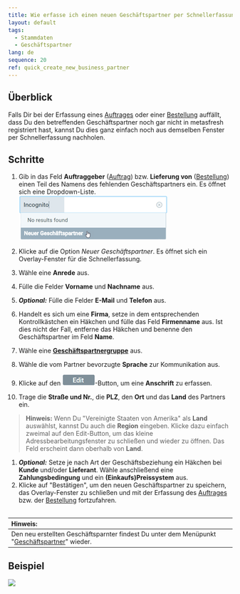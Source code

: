 ```yaml
---
title: Wie erfasse ich einen neuen Geschäftspartner per Schnellerfassung?
layout: default
tags:
  - Stammdaten
  - Geschäftspartner
lang: de
sequence: 20
ref: quick_create_new_business_partner
---
```


## Überblick
Falls Dir bei der Erfassung eines [Auftrages](Auftrag_erfassen) oder einer [Bestellung](Bestellung_erfassen) auffällt, dass Du den betreffenden Geschäftspartner noch gar nicht in metasfresh registriert hast, kannst Du dies ganz einfach noch aus demselben Fenster per Schnellerfassung nachholen.

## Schritte
1. Gib in das Feld **Auftraggeber** ([Auftrag](Auftrag_erfassen)) bzw. **Lieferung von** ([Bestellung](Bestellung_erfassen)) einen Teil des Namens des fehlenden Geschäftspartners ein. Es öffnet sich eine Dropdown-Liste.<br>
![](assets/Neuer_Geschaeftspartner_Schnellerfassung.png)

1. Klicke auf die Option *Neuer Geschäftspartner*. Es öffnet sich ein Overlay-Fenster für die Schnellerfassung.
1. Wähle eine **Anrede** aus.
1. Fülle die Felder **Vorname** und **Nachname** aus.
1. ***Optional:*** Fülle die Felder **E-Mail** und **Telefon** aus.
1. Handelt es sich um eine **Firma**, setze in dem entsprechenden Kontrollkästchen ein Häkchen und fülle das Feld **Firmenname** aus. Ist dies nicht der Fall, entferne das Häkchen und benenne den Geschäftspartner im Feld **Name**.
1. Wähle eine [**Geschäftspartnergruppe**](Neue_Geschaeftspartnergruppe) aus.
1. Wähle die vom Partner bevorzugte **Sprache** zur Kommunikation aus.
1. Klicke auf den !["Edit"](assets/Edit_address_button.png)-Button, um eine **Anschrift** zu erfassen.
1. Trage die **Straße und Nr.**, die **PLZ**, den **Ort** und das **Land** des Partners ein.
 >**Hinweis:** Wenn Du "Vereinigte Staaten von Amerika" als **Land** auswählst, kannst Du auch die **Region** eingeben. Klicke dazu einfach zweimal auf den Edit-Button, um das kleine Adressbearbeitungsfenster zu schließen und wieder zu öffnen. Das Feld erscheint dann oberhalb von **Land**.

1. ***Optional:*** Setze je nach Art der Geschäftsbeziehung ein Häkchen bei **Kunde** und/oder **Lieferant**. Wähle anschließend eine **Zahlungsbedingung** und ein **(Einkaufs)Preissystem** aus.
1. Klicke auf "Bestätigen", um den neuen Geschäftspartner zu speichern, das Overlay-Fenster zu schließen und mit der Erfassung des [Auftrages](Auftrag_erfassen) bzw. der [Bestellung](Bestellung_erfassen) fortzufahren.
<br><br>

| **Hinweis:** |
| :--- |
| Den neu erstellten Geschäftsparnter findest Du unter dem Menüpunkt "[Geschäftspartner](Menu)" wieder. |

## Beispiel
![](assets/Neuer_Geschaeftspartner_Schnellerfassung.gif)
